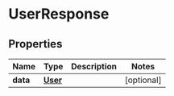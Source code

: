 
# UserResponse

## Properties
Name | Type | Description | Notes
------------ | ------------- | ------------- | -------------
**data** | [**User**](User.md) |  |  [optional]



